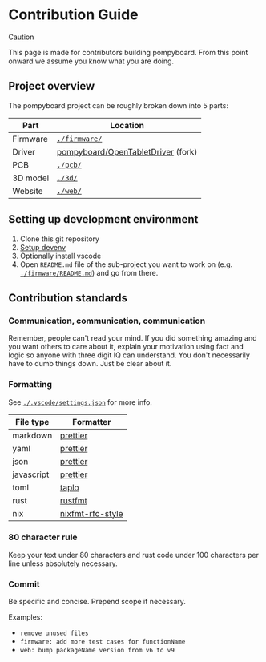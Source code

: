 # Contribution Guide

> [!CAUTION]
> This page is made for contributors building pompyboard.
> From this point onward we assume you know what you are doing.

## Project overview

The pompyboard project can be roughly broken down into 5 parts:

| Part     | Location                                       |
| -------- | ---------------------------------------------- |
| Firmware | [`./firmware/`](./firmware/)                   |
| Driver   | [pompyboard/OpenTabletDriver][otd-fork] (fork) |
| PCB      | [`./pcb/`](./pcb/)                             |
| 3D model | [`./3d/`](./3d/)                               |
| Website  | [`./web/`](./web/)                             |

## Setting up development environment

1. Clone this git repository
2. [Setup devenv](https://devenv.sh/getting-started)
3. Optionally install vscode
4. Open `README.md` file of the sub-project you want to work on
   (e.g. [`./firmware/README.md`](./firmware/README.md)) and go from there.

## Contribution standards

### Communication, communication, communication

Remember, people can't read your mind. If you did something amazing and you want
others to care about it, explain your motivation using fact and logic so anyone
with three digit IQ can understand. You don't necessarily have to dumb things
down. Just be clear about it.

### Formatting

See [`./.vscode/settings.json`](./.vscode/settings.json) for more info.

| File type  | Formatter                                                    |
| ---------- | ------------------------------------------------------------ |
| markdown   | [prettier](https://prettier.io/)                             |
| yaml       | [prettier](https://prettier.io/)                             |
| json       | [prettier](https://prettier.io/)                             |
| javascript | [prettier](https://prettier.io/)                             |
| toml       | [taplo](https://taplo.tamasfe.dev/cli/usage/formatting.html) |
| rust       | [rustfmt](https://github.com/rust-lang/rustfmt)              |
| nix        | [nixfmt-rfc-style](https://github.com/NixOS/nixfmt)          |

### 80 character rule

Keep your text under 80 characters and rust code under 100 characters per line
unless absolutely necessary.

### Commit

Be specific and concise. Prepend scope if necessary.

Examples:

- `remove unused files`
- `firmware: add more test cases for functionName`
- `web: bump packageName version from v6 to v9`

<!-- Links -->

[otd-fork]: https://github.com/pompyboard/OpenTabletDriver
